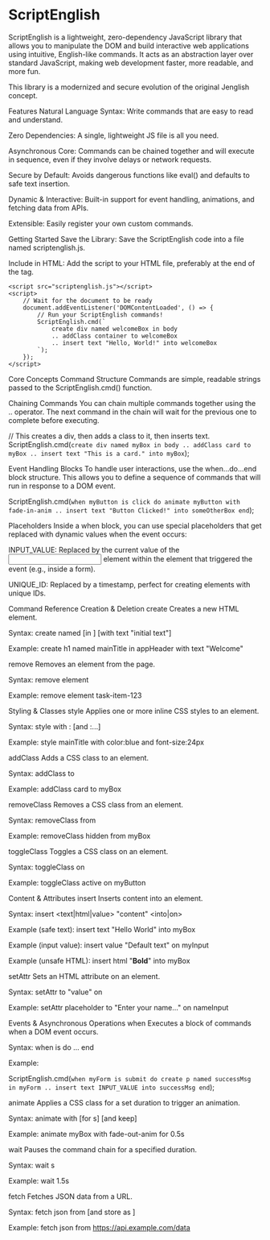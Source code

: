 # ScriptEnglish

ScriptEnglish is a lightweight, zero-dependency JavaScript library that allows you to manipulate the DOM and build interactive web applications using intuitive, English-like commands. It acts as an abstraction layer over standard JavaScript, making web development faster, more readable, and more fun.

This library is a modernized and secure evolution of the original Jenglish concept.

Features
Natural Language Syntax: Write commands that are easy to read and understand.

Zero Dependencies: A single, lightweight JS file is all you need.

Asynchronous Core: Commands can be chained together and will execute in sequence, even if they involve delays or network requests.

Secure by Default: Avoids dangerous functions like eval() and defaults to safe text insertion.

Dynamic & Interactive: Built-in support for event handling, animations, and fetching data from APIs.

Extensible: Easily register your own custom commands.

Getting Started
Save the Library: Save the ScriptEnglish code into a file named scriptenglish.js.

Include in HTML: Add the script to your HTML file, preferably at the end of the <body> tag.

<!DOCTYPE html>
<html>
<head>
    <title>My App</title>
</head>
<body>
    <!-- Your content will be created here -->

    <script src="scriptenglish.js"></script>
    <script>
        // Wait for the document to be ready
        document.addEventListener('DOMContentLoaded', () => {
            // Run your ScriptEnglish commands!
            ScriptEnglish.cmd(`
                create div named welcomeBox in body
                .. addClass container to welcomeBox
                .. insert text "Hello, World!" into welcomeBox
            `);
        });
    </script>
</body>
</html>

Core Concepts
Command Structure
Commands are simple, readable strings passed to the ScriptEnglish.cmd() function.

Chaining Commands
You can chain multiple commands together using the .. operator. The next command in the chain will wait for the previous one to complete before executing.

// This creates a div, then adds a class to it, then inserts text.
ScriptEnglish.cmd(`
    create div named myBox in body
    .. addClass card to myBox
    .. insert text "This is a card." into myBox
`);

Event Handling Blocks
To handle user interactions, use the when...do...end block structure. This allows you to define a sequence of commands that will run in response to a DOM event.

ScriptEnglish.cmd(`
    when myButton is click do
        animate myButton with fade-in-anim
        .. insert text "Button Clicked!" into someOtherBox
    end
`);

Placeholders
Inside a when block, you can use special placeholders that get replaced with dynamic values when the event occurs:

INPUT_VALUE: Replaced by the current value of the <input> element within the element that triggered the event (e.g., inside a form).

UNIQUE_ID: Replaced by a timestamp, perfect for creating elements with unique IDs.

Command Reference
Creation & Deletion
create
Creates a new HTML element.

Syntax: create <tag> named <id> [in <containerId>] [with text "initial text"]

Example: create h1 named mainTitle in appHeader with text "Welcome"

remove
Removes an element from the page.

Syntax: remove element <id>

Example: remove element task-item-123

Styling & Classes
style
Applies one or more inline CSS styles to an element.

Syntax: style <id> with <property>:<value> [and <property>:<value>...]

Example: style mainTitle with color:blue and font-size:24px

addClass
Adds a CSS class to an element.

Syntax: addClass <className> to <id>

Example: addClass card to myBox

removeClass
Removes a CSS class from an element.

Syntax: removeClass <className> from <id>

Example: removeClass hidden from myBox

toggleClass
Toggles a CSS class on an element.

Syntax: toggleClass <className> on <id>

Example: toggleClass active on myButton

Content & Attributes
insert
Inserts content into an element.

Syntax: insert <text|html|value> "content" <into|on> <id>

Example (safe text): insert text "Hello World" into myBox

Example (input value): insert value "Default text" on myInput

Example (unsafe HTML): insert html "<b>Bold</b>" into myBox

setAttr
Sets an HTML attribute on an element.

Syntax: setAttr <attribute> to "value" on <id>

Example: setAttr placeholder to "Enter your name..." on nameInput

Events & Asynchronous Operations
when
Executes a block of commands when a DOM event occurs.

Syntax: when <id> is <event> do ... end

Example:

ScriptEnglish.cmd(`
  when myForm is submit do
      create p named successMsg in myForm
      .. insert text INPUT_VALUE into successMsg
  end
`);

animate
Applies a CSS class for a set duration to trigger an animation.

Syntax: animate <id> with <className> [for <duration>s] [and keep]

Example: animate myBox with fade-out-anim for 0.5s

wait
Pauses the command chain for a specified duration.

Syntax: wait <duration>s

Example: wait 1.5s

fetch
Fetches JSON data from a URL.

Syntax: fetch json from <url> [and store as <stateKey>]

Example: fetch json from https://api.example.com/data
